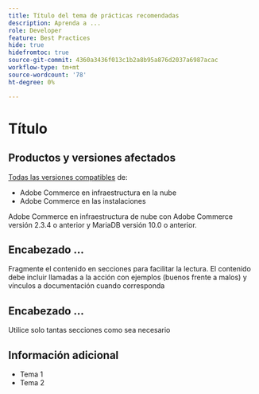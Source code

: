 ```yaml
---
title: Título del tema de prácticas recomendadas
description: Aprenda a ...
role: Developer
feature: Best Practices
hide: true
hidefromtoc: true
source-git-commit: 4360a3436f013c1b2a8b95a876d2037a6987acac
workflow-type: tm+mt
source-wordcount: '78'
ht-degree: 0%

---
```



<!-- Template Instructions: 

When you create a new best practices topic from this template, remove the hide metadata tags. These values hide this template from the TOC and search indexing.

Metadata values configured in ExL:
Available roles: https://git.corp.adobe.com/AdobeDocs/exl-config/blob/master/metadata-values/role.yml

Available features: https://git.corp.adobe.com/AdobeDocs/exl-config/blob/master/metadata-values/feature.yml  -->

# Título

<!--Template instruction:  Add one or two sentences to summarize the overall contents of this best practice topic-->

## Productos y versiones afectados

<!-- Template comment: When we have the ability to tag content by versions, we might be able to remove this explicit header in favor of using tags for versions and editions.-->

<!--Template instruction: Add details for the product and versions where the best practice info is relevant. Below are two examples, adjust and delete unneeded info per best practice requirements. If info applies specifically to B2B or B2C, include that information -->

<!-- Example 1: -->

[Todas las versiones compatibles](../../../release/versions.md) de:

- Adobe Commerce en infraestructura en la nube
- Adobe Commerce en las instalaciones

<!-- Example 2: -->

Adobe Commerce en infraestructura de nube con Adobe Commerce versión 2.3.4 o anterior y MariaDB versión 10.0 o anterior.

<!-- Business type: B2C and B2B -- specify only if needed/)-->

## Encabezado ...

Fragmente el contenido en secciones para facilitar la lectura. El contenido debe incluir llamadas a la acción con ejemplos (buenos frente a malos) y vínculos a documentación cuando corresponda

## Encabezado ...

Utilice solo tantas secciones como sea necesario

## Información adicional

<!-- If applicable, add links to additional, more detailed documentation that provides more context about this best practices content.-->

- Tema 1
- Tema 2

<!-- Template instruction:  Remove all template comments and instructions from the best practices article before committing your changes. -->
